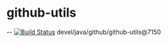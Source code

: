# github-utils



--
[![Build Status](https://travis-ci.org/jjYBdx4IL/github-utils.png?branch=master)](https://travis-ci.org/jjYBdx4IL/github-utils)
devel/java/github/github-utils@7150
